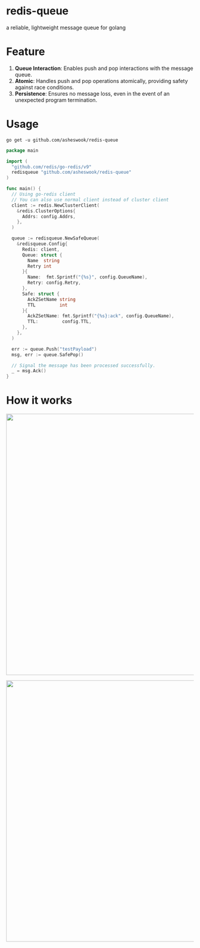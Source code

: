 # redis-queue

a reliable, lightweight message queue for golang

# Feature
1. **Queue Interaction**: Enables push and pop interactions with the message queue.
2. **Atomic**: Handles push and pop operations atomically, providing safety against race conditions.
3. **Persistence**: Ensures no message loss, even in the event of an unexpected program termination.

# Usage
```
go get -u github.com/asheswook/redis-queue
```

```go
package main

import (
  "github.com/redis/go-redis/v9"
  redisqueue "github.com/asheswook/redis-queue"
)

func main() {
  // Using go-redis client
  // You can also use normal client instead of cluster client
  client := redis.NewClusterClient( 
    &redis.ClusterOptions{
      Addrs: config.Addrs,
    },
  )

  queue := redisqueue.NewSafeQueue(
    &redisqueue.Config{
      Redis: client,
      Queue: struct {
        Name  string
        Retry int
      }{
        Name:  fmt.Sprintf("{%s}", config.QueueName),
        Retry: config.Retry,
      },
      Safe: struct {
        AckZSetName string
        TTL         int
      }{
        AckZSetName: fmt.Sprintf("{%s}:ack", config.QueueName),
        TTL:         config.TTL,
      },
    },
  )

  err := queue.Push("testPayload")
  msg, err := queue.SafePop()

  // Signal the message has been processed successfully.
  _ = msg.Ack()
}
```

# How it works

<p align="center">
  <img src="https://github.com/asheswook/redis-queue/assets/25760310/e4f3cc1f-deea-4911-b64a-d308d6172e0c" width='700px' />
</p>
<p align="center">  
  <img src="https://github.com/asheswook/redis-queue/assets/25760310/07d08aea-9cca-48e2-a6f0-da8dc6663306" width='700px' />
</p>
